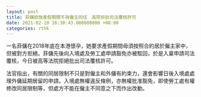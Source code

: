 ```yaml
---
layout: post
title: 菲傭欲放產假期間不與僱主同住　高院拒批司法覆核許可
date: 2021-02-10 16:30:43.000000000 +08:00
categories: rthk
---
```


一名菲傭在2018年底在本港懷孕，她要求產假期間毋須按照合約居於僱主家中，但被對方拒絕。菲傭先後向入境處及勞工處申請豁免亦被駁回，於是入稟申請司法覆核，今日被高等法院拒絕批出司法覆核許可。

法官指出，有關的同居限制不只是對僱主和外傭有約束力，還會影響日後入境處處理外傭延期居留的申請。入境處無權違反條例，亦無權批准豁免，即使勞工處有權修改同居限制等，但處方不能在僱主不同意之下而作出改動。
